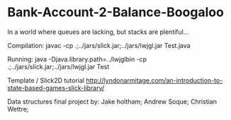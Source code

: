 # Bank-Account-2-Balance-Boogaloo
In a world where queues are lacking, but stacks are plentiful...

Compilation:
javac -cp .;../jars/slick.jar;../jars/lwjgl.jar Test.java

Running:
java -Djava.library.path=../lwjglbin -cp .;../jars/slick.jar;../jars/lwjgl.jar Test

Template / Slick2D tutorial
http://lyndonarmitage.com/an-introduction-to-state-based-games-slick-library/

Data structures final project by:
Jake holtham;
Andrew Soque;
Christian Wettre;